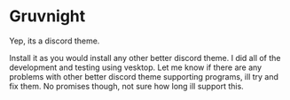 # Gruvnight #
Yep, its a discord theme.

Install it as you would install any other better discord theme.
I did all of the development and testing using vesktop. Let me know if there are any problems with other better discord theme supporting programs, ill try and fix them. No promises though, not sure how long ill support this.
